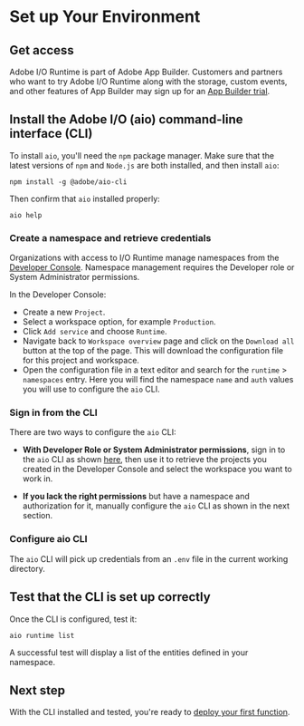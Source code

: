 # Set up Your Environment

## Get access

Adobe I/O Runtime is part of Adobe App Builder. Customers and partners who want to try Adobe I/O Runtime along with the storage, custom events, and other features of App Builder may sign up for an [App Builder trial](https://commerce.adobe.com/business-trial/sign-up?items%5B0%5D%5Bid%5D=649A1AF5CBC5467A25E84F2561274821&cli=headless_exl_banner_campaign&co=US&lang=en).

## Install the Adobe I/O (aio) command-line interface (CLI)

To install `aio`, you'll need the `npm` package manager. Make sure that the latest versions of `npm` and `Node.js` are both installed, and then install `aio`:

`npm install -g @adobe/aio-cli`

Then confirm that `aio` installed properly:

`aio help`

### Create a namespace and retrieve credentials

Organizations with access to I/O Runtime manage namespaces from the [Developer Console](https://developer.adobe.com/developer-console/). Namespace management requires the Developer role or System Administrator permissions.

In the Developer Console:

* Create a new `Project`.
* Select a workspace option, for example `Production`.
* Click `Add service` and choose `Runtime`.
* Navigate back to `Workspace overview` page and click on the `Download all` button at the top of the page. This will download the configuration file for this project and workspace.
* Open the configuration file in a text editor and search for the `runtime` > `namespaces` entry. Here you will find the namespace `name` and `auth` values you will use to configure the `aio` CLI. 

### Sign in from the CLI

There are two ways to configure the `aio` CLI:

* **With Developer Role or System Administrator permissions**, sign in to the `aio` CLI as shown [here](../app_builder_get_started/first-app.md#3-sign-in-from-the-CLI), then use it to retrieve the projects you created in the Developer Console and select the workspace you want to work in. 

* **If you lack the right permissions** but have a namespace and authorization for it, manually configure the `aio` CLI as shown in the next section.

### Configure aio CLI

The `aio` CLI will pick up credentials from an `.env` file in the current working directory.

## Test that the CLI is set up correctly

Once the CLI is configured, test it:

`aio runtime list`

A successful test will display a list of the entities defined in your namespace.

## Next step

With the CLI installed and tested, you're ready to [deploy your first function](deploy.md).
